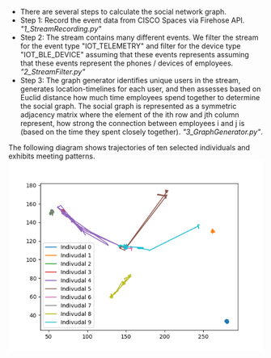- There are several steps to calculate the social network graph.
- Step 1: Record the event data from CISCO Spaces via Firehose API. *"1_StreamRecording.py"*
- Step 2: The stream contains many different events. We filter the stream for the event type "IOT_TELEMETRY" and filter for the device type "IOT_BLE_DEVICE" assuming that these events represents assuming that these events represent the phones / devices of employees. *"2_StreamFilter.py"*
- Step 3: The graph generator identifies unique users in the stream, generates location-timelines for each user, and then assesses based on Euclid distance how much time employees spend together to determine the social graph. The social graph is represented as a symmetric adjacency matrix where the element of the ith row and jth column represent, how strong the connection between employees i and j is (based on the time they spent closely together). *"3_GraphGenerator.py"*. 

The following diagram shows trajectories of ten selected individuals and exhibits meeting patterns.
![System Structure](TrajectoryExample.png "System Structure")

